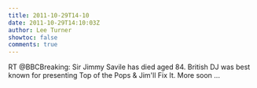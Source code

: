 ```yaml
---
title: 2011-10-29T14-10
date: 2011-10-29T14:10:03Z
author: Lee Turner
showtoc: false
comments: true
---
```


RT @BBCBreaking: Sir Jimmy Savile has died aged 84. British DJ was best known for presenting Top of the Pops & Jim'll Fix It. More soon  ...


